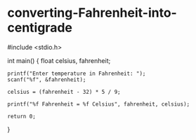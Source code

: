 # converting-Fahrenheit-into-centigrade
#include <stdio.h>

int main()
{
    float celsius, fahrenheit;

    printf("Enter temperature in Fahrenheit: ");
    scanf("%f", &fahrenheit);

    celsius = (fahrenheit - 32) * 5 / 9;

    printf("%f Fahrenheit = %f Celsius", fahrenheit, celsius);

    return 0;
}
